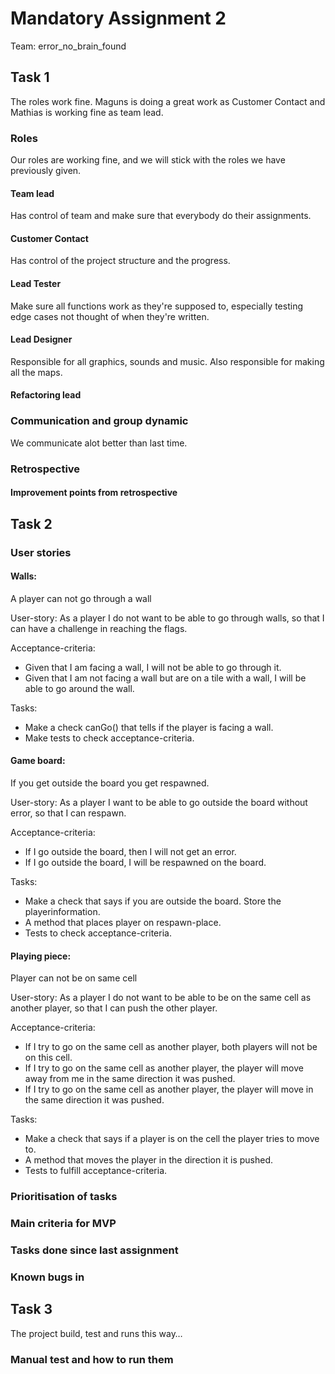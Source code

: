# Mandatory Assignment 2 
Team: error_no_brain_found

## Task 1
The roles work fine. Maguns is doing a great work as Customer Contact and Mathias is working fine as team lead.
### Roles
Our roles are working fine, and we will stick with the roles we have previously given.

#### Team lead
Has control of team and make sure that everybody do their assignments. 
#### Customer Contact
Has control of the project structure and the progress. 
#### Lead Tester
Make sure all functions work as they're supposed to, especially testing edge cases not thought of when they're written.
#### Lead Designer 
Responsible for all graphics, sounds and music. Also responsible for making all the maps.
#### Refactoring lead


### Communication and group dynamic
We communicate alot better than last time. 



### Retrospective


#### Improvement points from retrospective





## Task 2

### User stories

#### Walls: 
A player can not go through a wall

User-story:
As a player I do not want to be able to go through walls, so that I can have a challenge in reaching the flags.

Acceptance-criteria: 
- Given that I am facing a wall, I will not be able to go through it.
- Given that I am not facing a wall but are on a tile with a wall, I will be able 
to go around the wall. 


Tasks:
- Make a check canGo() that tells if the player is facing a wall.
- Make tests to check acceptance-criteria.

#### Game board:
If you get outside the board you get respawned.

User-story:
As a player I want to be able to go outside the board without error, so that I can respawn.

Acceptance-criteria: 
- If I go outside the board, then I will not get an error.
- If I go outside the board, I will be respawned on the board.

Tasks:
- Make a check that says if you are outside the board. Store the playerinformation. 
- A method that places player on respawn-place.
- Tests to check acceptance-criteria.

#### Playing piece:
Player can not be on same cell

User-story:
As a player I do not want to be able to be on the same cell as another player, so that I can push the other player.

Acceptance-criteria:  
- If I try to go on the same cell as another player, both players will not be on this
cell.
- If I try to go on the same cell as another player, the player will move away from me 
in the same direction it was pushed. 
- If I try to go on the same cell as another player, the player will move in the 
same direction it was pushed. 

Tasks:
- Make a check that says if a player is on the cell the player tries to move to. 
- A method that moves the player in the direction it is pushed. 
- Tests to fulfill acceptance-criteria.

### Prioritisation of tasks
 
 
### Main criteria for MVP


### Tasks done since last assignment


### Known bugs in 

## Task 3
The project build, test and runs this way…

### Manual test and how to run them
